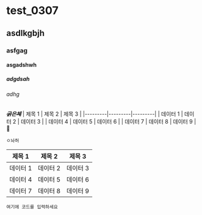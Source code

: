 # test_0307
## asdlkgbjh
### asfgag
#### asgadshwh
##### adgdsah
###### adhg
~~***굵은체***~~
| 제목 1   | 제목 2   | 제목 3   |
|---------|---------|---------|
| 데이터 1 | 데이터 2 | 데이터 3 |
| 데이터 4 | 데이터 5 | 데이터 6 |
| 데이터 7 | 데이터 8 | 데이터 9 |
🤹 
```
ㅇ놔허
```
| 제목 1   | 제목 2   | 제목 3   |
|---------|---------|---------|
| 데이터 1 | 데이터 2 | 데이터 3 |
| 데이터 4 | 데이터 5 | 데이터 6 |
| 데이터 7 | 데이터 8 | 데이터 9 |

```
여기에 코드를 입력하세요
```
